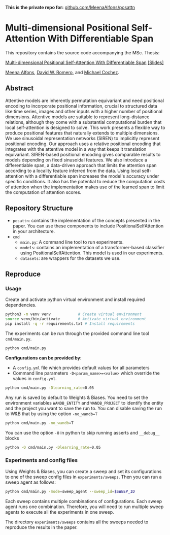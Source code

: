 **This is the private repo for:** [github.com/MeenaAlfons/posattn](https://github.com/MeenaAlfons/posattn)

# Multi-dimensional Positional Self-Attention With Differentiable Span

This repository contains the source code accompanying the MSc. Thesis:

[Multi-dimensional Positional Self-Attention With Differentiable Span]() [[Slides]]()

[Meena Alfons](https://meenaalfons.com), [David W. Romero](https://www.davidromero.ml), and [Michael Cochez]().

## Abstract

Attentive models are inherently permutation equivariant and need positional encoding to incorporate positional information, crucial to structured data like time series, images and other inputs with a higher number of positional dimensions. Attentive models are suitable to represent long-distance relations, although they come with a substantial computational burden that local self-attention is designed to solve. This work presents a flexible way to produce positional features that naturally extends to multiple dimensions. We use sinusoidal representation networks (SIREN) to implicitly represent positional encoding. Our approach uses a relative positional encoding that integrates with the attentive model in a way that keeps it translation equivariant. SIREN-based positional encoding gives comparable results to models depending on fixed sinusoidal features. We also introduce a differentiable span, a data-driven approach that limits the attention span according to a locality feature inferred from the data. Using local self-attention with a differentiable span increases the model's accuracy under specific conditions. It also has the potential to reduce the computation costs of attention when the implementation makes use of the learned span to limit the computation of attention scores.

## Repository Structure

- `posattn`: contains the implementation of the concepts presented in the paper. You can use these components to include PositionalSelfAttention in your architecture.
- `cmd`
  - `main.py`: A command line tool to run experiments.
  - `models`: contains an implementation of a transformer-based classifier using PositionalSelfAttention. This model is used in our experiments.
  - `datasets`: are wrappers for the datasets we use.

## Reproduce

### Usage

Create and activate python virtual environment and install required dependencies.

```sh
python3 -m venv venv            # Create virtual environment
source venv/bin/activate        # Activate virtual environment
pip install -q -r requirements.txt # Install requirements
```

The experiments can be run through the provided command line tool `cmd/main.py`.

```sh
python cmd/main.py
```

**Configurations can be provided by:**

- A `config.yml` file which provides default values for all parameters
- Command line parameters `-D<param_name>=<value>` which override the values in `config.yml`.

```sh
python cmd/main.py -Dlearning_rate=0.05
```

Any run is saved by default to Weights & Biases. You need to set the environment variables `WANDB_ENTITY` and `WANDB_PROJECT` to identify the entity and the project you want to save the run to. You can disable saving the run to W&B that by using the option `-no_wandb=T`

```sh
python cmd/main.py -no_wandb=T
```

You can use the option `-O` in python to skip running asserts and `__debug__` blocks

```sh
python -O cmd/main.py -Dlearning_rate=0.05
```

### Experiments and config files

Using Weights & Biases, you can create a sweep and set its configurations to one of the sweep config files in `experiments/sweeps`. Then you can run a sweep agent as follows:

```sh
python cmd/main.py -mode=sweep_agent --sweep_id=$SWEEP_ID
```

Each sweep contains multiple combinations of configurations. Each sweep agent runs one combination. Therefore, you will need to run multiple sweep agents to execute all the experiments in one sweep.

The directory `experiments/sweeps` contains all the sweeps needed to reproduce the results in the paper.
